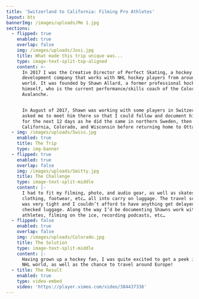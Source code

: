 ```yaml
---
title: 'Switzerland to California: Filming Pro Athletes'
layout: bts
bannerImg: /images/uploads/Me 1.jpg
sections:
  - flipped: true
    enabled: true
    overlap: false
    img: /images/uploads/Josi.jpg
    title: What made this trip unique was...
    type: image-text-split-top-aligned
    content: >-
      In 2017 I was the Creative Director of Perfect Skating, a hockey
      development company that works with NHL hockey players from around the
      world. It was founded by Shawn Allard, a former professional hockey player
      himself, who is the current performance/skills coach of the Colorado
      Avalanche.


      In August of 2017, Shawn was working with some players in Switzerland. He
      asked me to meet him there so that I could follow and document his work
      for the next 12 days as he did the same in northern Sweden, then across to
      California, Colorado, and Wisconsin before returning home to Ottawa.
  - img: /images/uploads/Swiss.jpg
    enabled: true
    title: The Trip
    type: img-banner
  - flipped: true
    enabled: true
    overlap: false
    img: /images/uploads/Smitty.jpg
    title: The Challenge
    type: image-text-split-middle
    content: |-
      I had to fit my filming, photo, and audio gear, as well as skates,
      clothing, footwear, etc… all into carry on luggage. The travel schedule
      was very tight and I couldn’t afford to have anything get delayed in
      checked luggage. Along the way I’d be documenting Shawns work with various
      athletes, filming on the ice, recording podcasts, etc…
  - flipped: false
    enabled: true
    overlap: false
    img: /images/uploads/Colorado.jpg
    title: The Solution
    type: image-text-split-middle
    content: |-
      Having grown up a hockey fan, I was quite excited to get a peek into the
      NHL world, as well as the chance to travel around Europe!
  - title: The Result
    enabled: true
    type: video-embed
    video: 'https://player.vimeo.com/video/384437336'
---
```

